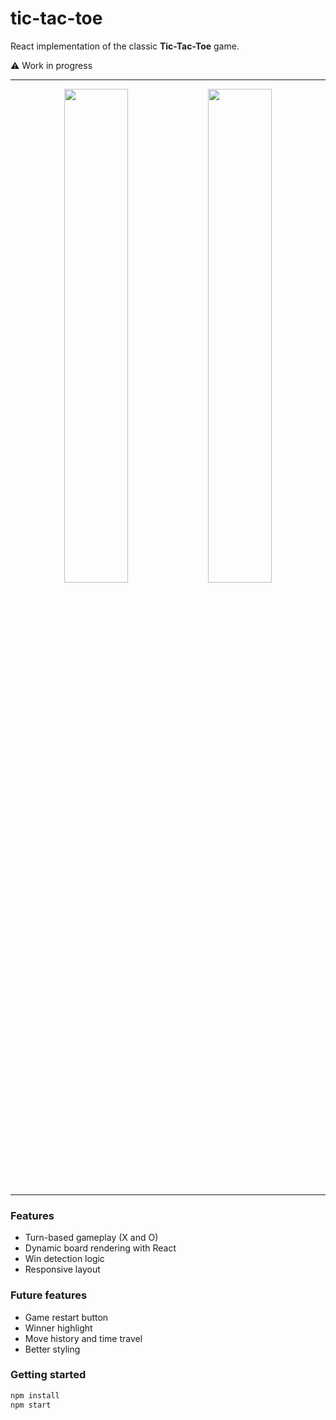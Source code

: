 # tic-tac-toe

React implementation of the classic **Tic-Tac-Toe** game.

⚠️ Work in progress

----
<p align="center">
  <img src="https://github.com/user-attachments/assets/2fc843ac-7f1c-490e-9692-b2d1f04f22b4" width="45%" />
  <img src="https://github.com/user-attachments/assets/e6c43331-9770-4287-bed2-9c51b0bc8134" width="45%" />
</p>

----

### Features
- Turn-based gameplay (X and O)
- Dynamic board rendering with React
- Win detection logic
- Responsive layout

### Future features
- Game restart button
- Winner highlight
- Move history and time travel
- Better styling

### Getting started
```bash
npm install
npm start
```

